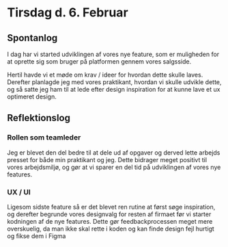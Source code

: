 # Tirsdag d. 6. Februar 

## Spontanlog 
I dag har vi started udviklingen af vores nye feature, som er muligheden for 
at oprette sig som bruger på platformen gennem vores salgsside. 

Hertil havde vi et møde om krav / ideer for hvordan dette skulle laves.
Derefter planlagde jeg med vores praktikant, hvordan vi skulle udvikle dette,
og så satte jeg ham til at lede efter design inspiration for at kunne lave 
et ux optimeret design. 

## Reflektionslog 

### Rollen som teamleder
Jeg er blevet den del bedre til at dele ud af opgaver og derved lette 
arbejds presset for både min praktikant og jeg. Dette bidrager meget positivt 
til vores arbejdsmiljø, og gør at vi sparer en del tid på udviklingen af vores 
nye features.


### UX / UI 
Ligesom sidste feature så er det blevet ren rutine at først søge inspiration, og 
derefter begrunde vores designvalg for resten af firmaet før vi starter kodningen
af de nye features. Dette gør feedbackprocessen meget mere overskuelig, 
da man ikke skal rette i koden og kan finde design fejl hurtigt og fikse dem i 
Figma 


